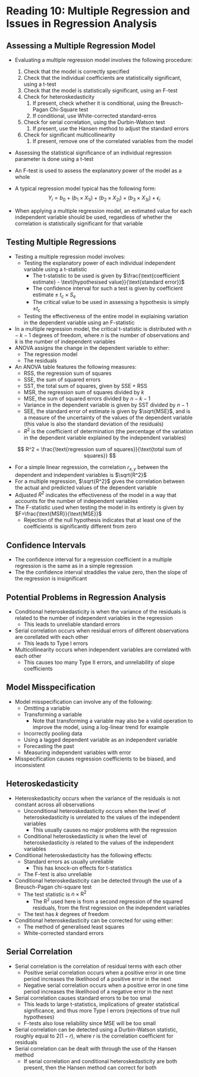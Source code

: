 # Reading 10: Multiple Regression and Issues in Regression Analysis

## Assessing a Multiple Regression Model

- Evaluating a multiple regression model involves the following procedure:

  1. Check that the model is correctly specified
  2. Check that the individual coefficients are statistically significant, using a t-test
  3. Check that the model is statistically significant, using an F-test
  4. Check for heteroskedasticity
     1. If present, check whether it is conditional, using the Breusch-Pagan Chi-Square test
     2. If conditional, use White-corrected standard-erros
  5. Check for serial correlation, using the Durbin-Watson test
     1. If present, use the Hansen method to adjust the standard errors
  6. Check for significant multicollinearity
     1. If present, remove one of the correlated variables from the model

- Assessing the statistical significance of an individual regression parameter is done using a t-test

- An F-test is used to assess the explanatory power of the model as a whole

- A typical regression model typical has the following form:
  $$
  Y_i = b_0 + (b_1 \times X_{1i}) + (b_2 \times X_{2i}) + (b_3 \times X_{3i}) + \epsilon_i
  $$

- When applying a multiple regression model, an estimated value for each independent variable should be used, regardless of whether the correlation is statistically significant for that variable

## Testing Multiple Regressions

- Testing a multiple regression model involves:
  - Testing the explanatory power of each individual independent variable using a t-statistic
    - The t-statistic to be used is given by $\frac{\text{coefficient estimate} - \text{hypothesised value}}{\text{standard error}}$
    - The confidence interval for such a test is given by $\text{coefficient estimate} \pm t_c \times S_e$
    - The critical value to be used in assessing a hypothesis is simply $\pm t_c$
  - Testing the effectiveness of the entire model in explaining variation in the dependent variable using an F-statistic
- In a multiple regression model, the critical t-statistic is distributed with $n-k-1$ degrees of freedom, where $n$ is the number of observations and $k$ is the number of independent variables
- ANOVA assigns the change in the dependent variable to either:
  - The regression model
  - The residuals
- An ANOVA table features the following measures:
  - RSS, the regression sum of squares
  - SSE, the sum of squared errors
  - SST, the total sum of squares, given by $\text{SSE} + \text{RSS}$
  - MSR, the regression sum of squares divided by $k$
  - MSE, the sum of squared errors divided by $n - k - 1$
  - Variance in the dependent variable is given by SST divided by $n - 1$
  - SEE, the standard error of estimate is given by $\sqrt{MSE}$, and is a measure of the uncertainty of the values of the dependent variable (this value is also the standard deviation of the residuals)
  - $R^2$ is the coefficient of determination (the percentage of the variation in the dependent variable explained by the independent variables)

$$
R^2 = \frac{\text{regression sum of squares}}{\text{total sum of squares}}
$$

- For a simple linear regression, the correlation $r_{x,y}$ between the dependent and independent variables is $\sqrt{R^2}$
- For a multiple regression, $\sqrt{R^2}$ gives the correlation between the actual and predicted values of the dependent variable
- Adjusted $R^2$ indicates the effectiveness of the model in a way that accounts for the number of independent variables
- The F-statistic used when testing the model in its entirety is given by $F=\frac{\text{MSR}}{\text{MSE}}$
  - Rejection of the null hypothesis indicates that at least one of the coefficients is significantly different from zero

## Confidence Intervals

- The confidence interval for a regression coefficient in a multiple regression is the same as in a simple regression
- The the confidence interval straddles the value zero, then the slope of the regression is insignificant

## Potential Problems in Regression Analysis

- Conditional heteroskedasticity is when the variance of the residuals is related to the number of independent variables in the regression
  - This leads to unreliable standard errors
- Serial correlation occurs when residual errors of different observations are corellated with each other
  - This leads to Type I errors
- Multicollinearity occurs when independent variables are correlated with each other
  - This causes too many Type II errors, and unreliability of slope coefficients

## Model Misspecification

- Model misspecification can involve any of the following:
  - Omitting a variable
  - Transforming a variable
    - Note that transforming a variable may also be a valid operation to improve the model, using a log-linear trend for example
  - Incorrectly pooling data
  - Using a lagged dependent variable as an independent variable
  - Forecasting the past
  - Measuring independent variables with error
- Misspecification causes regression coefficients to be biased, and inconsistent

## Heteroskedasticity

- Heteroskedasticity occurs when the variance of the residuals is not constant across all observations
  - Unconditional heteroskedasticity occurs when the level of heteroskedasticity is unrelated to the values of the independent variables
    - This usually causes no major problems with the regression
  - Conditional heteroskedasticity is when the level of heteroskedasticity *is* related to the values of the independent variables
- Conditional heteroskedasticity has the following effects:
  - Standard errors as usually unreliable
    - This has knock-on effects for t-statistics
  - The F-test is also unreliable
- Conditional heteroskedasticity can be detected through the use of a Breusch-Pagan chi-square test
  - The test statistic is $n \times \text{R}^2$
    - The $\text{R}^2$ used here is from a second regression of the squared residuals, from the first regression on the independent variables
  - The test has $k$ degrees of freedom
- Conditional heteroskedasticity can be corrected for using either:
  - The method of generalised least squares
  - White-corrected standard errors

## Serial Correlation

- Serial correlation is the correlation of residual terms with each other
  - Positive serial correlation occurs when a positive error in one time period increases the likelihood of a positive error in the next
  - Negative serial correlation occurs when a positive error in one time period increases the likelihood of a negative error in the next
- Serial correlation causes standard errors to be too smal
  - This leads to large t-statistics, implications of greater statistical significance, and thus more Type I errors (rejections of true null hypotheses)
  - F-tests also lose reliability since MSE will be too small
- Serial correlation can be detected using a Durbin-Watson statistic, roughly equal to $2(1-r)$, where $r$ is the correlation coefficient for residuals
- Serial correlation can be dealt with through the use of the Hansen method
  - If serial correlation and conditional heteroskedasticity are both present, then the Hansen method can correct for both